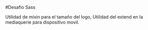 #Desafio Sass

Utilidad de mixin para el tamaño del logo,
Utilidad del extend en la mediaquerie para dispositivo movil.
